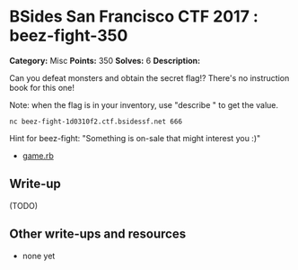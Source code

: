 # BSides San Francisco CTF 2017 : beez-fight-350

**Category:** Misc
**Points:** 350
**Solves:** 6
**Description:**

Can you defeat monsters and obtain the secret flag!? There's no instruction book for this one!

Note: when the flag is in your inventory, use "describe " to get the value.

    nc beez-fight-1d0310f2.ctf.bsidessf.net 666

Hint for beez-fight: "Something is on-sale that might interest you :)"


* [game.rb](game.rb)


## Write-up

(TODO)

## Other write-ups and resources

* none yet
